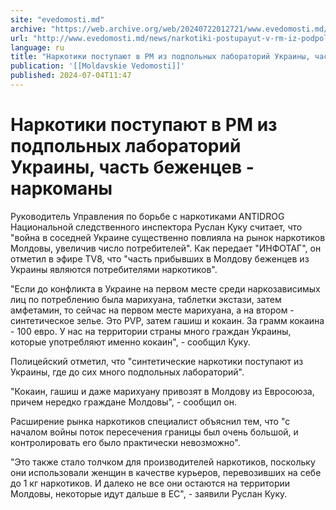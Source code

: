 ```yaml
---
site: "evedomosti.md"
archive: "https://web.archive.org/web/20240722012721/www.evedomosti.md/news/narkotiki-postupayut-v-rm-iz-podpolnyh-laboratorij-ukrainy-c"
url: "http://www.evedomosti.md/news/narkotiki-postupayut-v-rm-iz-podpolnyh-laboratorij-ukrainy-c"
language: ru
title: "Наркотики поступают в РМ из подпольных лабораторий Украины, часть беженцев - наркоманы"
publication: '[[Moldavskie Vedomosti]]'
published: 2024-07-04T11:47
---
```


# Наркотики поступают в РМ из подпольных лабораторий Украины, часть беженцев - наркоманы

Руководитель Управления по борьбе с наркотиками ANTIDROG Национальной следственного инспектора Руслан Куку считает, что "война в соседней Украине существенно повлияла на рынок наркотиков Молдовы, увеличив число потребителей". Как передает "ИНФОТАГ", он отметил в эфире TV8, что "часть прибывших в Молдову беженцев из Украины являются потребителями наркотиков".

"Если до конфликта в Украине на первом месте среди наркозависимых лиц по потреблению была марихуана, таблетки экстази, затем амфетамин, то сейчас на первом месте марихуана, а на втором - синтетическое зелье. Это PVP, затем гашиш и кокаин. За грамм кокаина - 100 евро. У нас на территории страны много граждан Украины, которые употребляют именно кокаин", - сообщил Куку.

Полицейский отметил, что "синтетические наркотики поступают из Украины, где до сих много подпольных лабораторий".

"Кокаин, гашиш и даже марихуану привозят в Молдову из Евросоюза, причем нередко граждане Молдовы", - сообщил он.

Расширение рынка наркотиков специалист объяснил тем, что "с началом войны поток пересечения границы был очень большой, и контролировать его было практически невозможно".

"Это также стало толчком для производителей наркотиков, поскольку они использовали женщин в качестве курьеров, перевозивших на себе до 1 кг наркотиков. И далеко не все они остаются на территории Молдовы, некоторые идут дальше в ЕС", - заявили Руслан Куку.